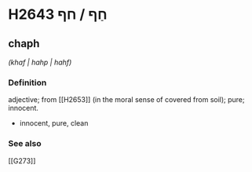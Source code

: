 # H2643 חַף / חף

## chaph

_(khaf | hahp | hahf)_

### Definition

adjective; from [[H2653]] (in the moral sense of covered from soil); pure; innocent.

- innocent, pure, clean
### See also

[[G273]]

